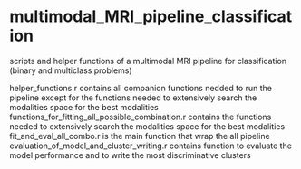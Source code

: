 # multimodal_MRI_pipeline_classification
scripts and helper functions of a multimodal MRI pipeline for classification (binary and multiclass problems)

helper_functions.r contains all companion functions nedded to run the pipeline except for the functions needed to extensively search the modalities space for the best modalities
functions_for_fitting_all_possible_combination.r contains the functions needed to extensively search the modalities space for the best modalities
fit_and_eval_all_combo.r is the main function that wrap the all pipeline
evaluation_of_model_and_cluster_writing.r contains function to evaluate the model performance and to write the most discriminative clusters